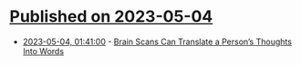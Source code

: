 # [Published on 2023-05-04](index.md)

* [2023-05-04, 01:41:00](https://soylentnews.org/article.pl?sid=23/05/03/0317249&from=rss) - [Brain Scans Can Translate a Person’s Thoughts Into Words](https://soylentnews.org/article.pl?sid=23/05/03/0317249&from=rss)

